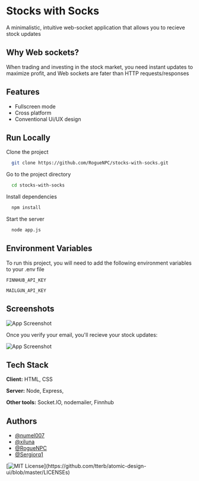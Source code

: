 # Stocks with Socks

A minimalistic, intuitive web-socket application that allows you to recieve stock updates

## Why Web sockets?

When trading and investing in the stock market, you need instant updates to maximize profit, and Web sockets are fater than HTTP requests/responses

## Features

- Fullscreen mode
- Cross platform
- Conventional Ui/UX design

## Run Locally

Clone the project

```bash
  git clone https://github.com/RogueNPC/stocks-with-socks.git
```

Go to the project directory

```bash
  cd stocks-with-socks
```

Install dependencies

```bash
  npm install
```

Start the server

```bash
  node app.js
```

## Environment Variables

To run this project, you will need to add the following environment variables to your .env file

`FINNHUB_API_KEY`

`MAILGUN_API_KEY`

## Screenshots


![App Screenshot](https://i.imgur.com/R7QApOL.png)

Once you verify your email, you'll recieve your stock updates:

![App Screenshot](https://i.imgur.com/K0Zay8J.png)

## Tech Stack

**Client:** HTML, CSS

**Server:** Node, Express, 

**Other tools:** Socket.IO, nodemailer, Finnhub

## Authors

- [@numel007](https://www.github.com/numel007)
- [@xiluna](https://www.github.com/xiluna)
- [@RogueNPC](https://www.github.com/RogueNPC)
- [@Sergiorq1](https://www.github.com/Sergiorq1)

[![MIT License](https://img.shields.io/apm/l/atomic-design-ui.svg?)](https://github.com/tterb/atomic-design-ui/blob/master/LICENSEs)

